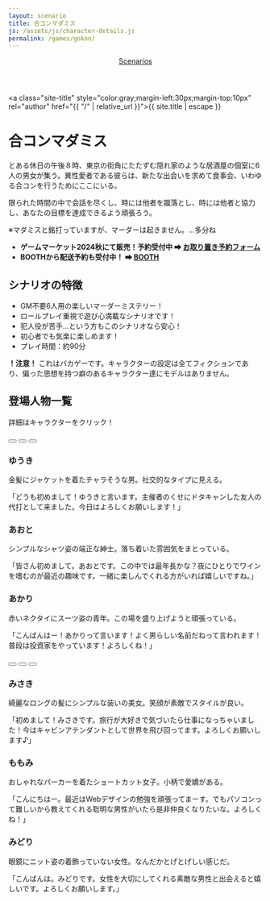 ```yaml
---
layout: scenario
title: 合コンマダミス
js: /assets/js/character-details.js
permalink: /games/gokon/
---
```

<head>
  <link rel="icon" href="{{ '/phantom-favicon.png' | relative_url }}" type="image/x-icon">
  <link href="https://fonts.googleapis.com/css2?family=Mochiy+Pop+One&display=swap" rel="stylesheet">
  <link href="https://fonts.googleapis.com/css2?family=Kosugi+Maru&display=swap" rel="stylesheet">
</head>

<body class="gokon-body">
<header class="scenarios-header">
  <nav class="scenarios-nav">
    <a href="/games/" class="scenarios-link scenarios-button gokon-link gokon-button">Scenarios</a>
  </nav>
</header>

<a class="site-title" style="color:gray;margin-left:30px;margin-top:10px" rel="author" href="{{ "/" |
relative_url }}">{{ site.title | escape }}</a>

<div class="gokon-page">
  <h1 class="gokon-title">合コンマダミス</h1>
  <div class="gokon-intro">
    <p>とある休日の午後８時、東京の街角にたたずむ隠れ家のような居酒屋の個室に6人の男女が集う。異性愛者である彼らは、新たな出会いを求めて食事会、いわゆる合コンを行うためにここにいる。</p>
    <p>限られた時間の中で会話を尽くし、時には他者を蹴落とし、時には他者と協力し、あなたの目標を達成できるよう頑張ろう。</p>
    <p>※マダミスと銘打っていますが、マーダーは起きません。…多分ね</p>
    <ul>
        <li><strong>ゲームマーケット2024秋にて販売！予約受付中 ➡ <a href="https://forms.gle/q1bQ9Y9PBFbzrkJN8">お取り置き予約フォーム</a></strong></li>
        <li><strong>BOOTHから配送予約も受付中！ ➡ <a href="https://elkurin.booth.pm/items/6099549">BOOTH</a></strong></li>
    </ul>
  </div>

  <div class="gokon-details">
    <h2>シナリオの特徴</h2>
    <ul>
      <li>GM不要6人用の楽しいマーダーミステリー！</li>
      <li>ロールプレイ重視で遊び心満載なシナリオです！</li>
      <li>犯人役が苦手…という方もこのシナリオなら安心！</li>
      <li>初心者でも気楽に楽しめます！</li>
      <li>プレイ時間：約90分</li>
    </ul>
    <p><strong>！注意！</strong> これはバカゲーです。キャラクターの設定は全てフィクションであり、偏った思想を持つ癖のあるキャラクター達にモデルはありません。</p>
  </div>

  <div class="gokon-characters">
    <h2>登場人物一覧</h2>
    <p>詳細はキャラクターをクリック！</p>
    <div class="characters-container">
      <button class="animated-button char-button button-yuki" style="font-family: 'Mochy Pop One', sans-serif;" data-target="#yuki-details"></button>
      <button class="animated-button char-button button-aoto" style="font-family: 'Mochy Pop One', sans-serif;" data-target="#aoto-details"></button>
      <button class="animated-button char-button button-akari" style="font-family: 'Mochy Pop One', sans-serif;" data-target="#akari-details"></button>
    </div>
    <div id="yuki-details" class="character-details yuki-details">
      <h3>ゆうき</h3>
      <p>金髪にジャケットを着たチャラそうな男。社交的なタイプに見える。</p>
      <p>「どうも初めまして！ゆうきと言います。主催者のくせにドタキャンした友人の代打として来ました。今日はよろしくお願いします！」</p>
    </div>
    <div id="aoto-details" class="character-details aoto-details">
      <h3>あおと</h3>
      <p>シンプルなシャツ姿の端正な紳士。落ち着いた雰囲気をまとっている。</p>
      <p>「皆さん初めまして。あおとです。この中では最年長かな？夜にひとりでワインを嗜むのが最近の趣味です。一緒に楽しんでくれる方がいれば嬉しいですね。」</p>
    </div>
    <div id="akari-details" class="character-details akari-details">
      <h3>あかり</h3>
      <p>赤いネクタイにスーツ姿の青年。この場を盛り上げようと頑張っている。</p>
      <p>「こんばんはー！あかりって言います！よく男らしい名前だねって言われます！普段は投資家をやっています！よろしくね！」</p>
    </div>
    <div class="characters-container">
      <button class="animated-button char-button button-misaki" style="font-family: 'Mochy Pop One', sans-serif;" data-target="#misaki-details"></button>
      <button class="animated-button char-button button-momomi" style="font-family: 'Mochy Pop One', sans-serif;" data-target="#momomi-details"></button>
      <button class="animated-button char-button button-midori" style="font-family: 'Mochy Pop One', sans-serif;" data-target="#midori-details"></button>
    </div>
    <div id="misaki-details" class="character-details misaki-details">
      <h3>みさき</h3>
      <p>綺麗なロングの髪にシンプルな装いの美女。笑顔が素敵でスタイルが良い。</p>
      <p>「初めまして！みさきです。旅行が大好きで気づいたら仕事になっちゃいました！今はキャビンアテンダントとして世界を飛び回ってます。よろしくお願いします♪」</p>
    </div>
    <div id="momomi-details" class="character-details momomi-details">
      <h3>ももみ</h3>
      <p>おしゃれなパーカーを着たショートカット女子。小柄で愛嬌がある。</p>
      <p>「こんにちはー。最近はWebデザインの勉強を頑張ってまーす。でもパソコンって難しいから教えてくれる聡明な男性がいたら是非仲良くなりたいな。よろしくね！」</p>
    </div>
    <div id="midori-details" class="character-details midori-details">
      <h3>みどり</h3>
      <p>眼鏡にニット姿の着飾っていない女性。なんだかとげとげしい感じだ。</p>
      <p>「こんばんは。みどりです。女性を大切にしてくれる素敵な男性と出会えると嬉しいです。よろしくお願いします。」</p>
    </div>
  </div>
</div>
<script src="/assets/js/character-details.js"></script>
